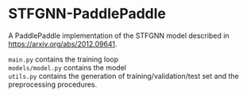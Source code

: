 # STFGNN-PaddlePaddle
A PaddlePaddle implementation of the STFGNN model described in https://arxiv.org/abs/2012.09641.  

`main.py` contains the training loop  
`models/model.py` contains the model  
`utils.py` contains the generation of training/validation/test set and the preprocessing procedures.
